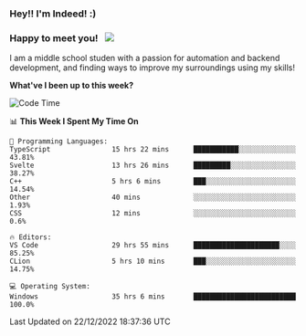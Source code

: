 ### Hey!! I'm Indeed! :) 

### Happy to meet you! &nbsp; ![](https://visitor-badge.glitch.me/badge?page_id=Indeedornot.Indeedornot)

I am a middle school studen with a passion for automation and backend development, and finding ways to improve my surroundings using my skills!

**What've I been up to this week?** 

<!--START_SECTION:waka-->
![Code Time](http://img.shields.io/badge/Code%20Time-780%20hrs%2013%20mins-blue)

📊 **This Week I Spent My Time On** 

```text
💬 Programming Languages: 
TypeScript               15 hrs 22 mins      ███████████░░░░░░░░░░░░░░   43.81% 
Svelte                   13 hrs 26 mins      █████████░░░░░░░░░░░░░░░░   38.27% 
C++                      5 hrs 6 mins        ███░░░░░░░░░░░░░░░░░░░░░░   14.54% 
Other                    40 mins             ░░░░░░░░░░░░░░░░░░░░░░░░░   1.93% 
CSS                      12 mins             ░░░░░░░░░░░░░░░░░░░░░░░░░   0.6%

🔥 Editors: 
VS Code                  29 hrs 55 mins      █████████████████████░░░░   85.25% 
CLion                    5 hrs 10 mins       ███░░░░░░░░░░░░░░░░░░░░░░   14.75%

💻 Operating System: 
Windows                  35 hrs 6 mins       █████████████████████████   100.0%

```


 Last Updated on 22/12/2022 18:37:36 UTC
<!--END_SECTION:waka-->

